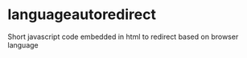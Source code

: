 # languageautoredirect
Short javascript code embedded in html to redirect based on browser language
